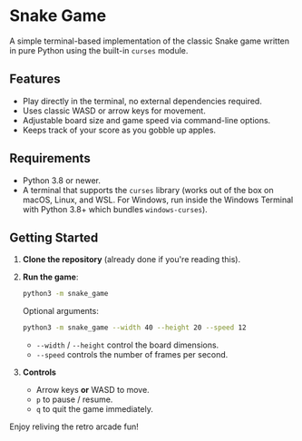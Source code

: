 # Snake Game

A simple terminal-based implementation of the classic Snake game written in pure Python using the built-in `curses` module.

## Features

- Play directly in the terminal, no external dependencies required.
- Uses classic WASD or arrow keys for movement.
- Adjustable board size and game speed via command-line options.
- Keeps track of your score as you gobble up apples.

## Requirements

- Python 3.8 or newer.
- A terminal that supports the `curses` library (works out of the box on macOS, Linux, and WSL. For Windows, run inside the Windows Terminal with Python 3.8+ which bundles `windows-curses`).

## Getting Started

1. **Clone the repository** (already done if you're reading this).
2. **Run the game**:

   ```bash
   python3 -m snake_game
   ```

   Optional arguments:

   ```bash
   python3 -m snake_game --width 40 --height 20 --speed 12
   ```

   - `--width` / `--height` control the board dimensions.
   - `--speed` controls the number of frames per second.

3. **Controls**

   - Arrow keys **or** WASD to move.
   - `p` to pause / resume.
   - `q` to quit the game immediately.

Enjoy reliving the retro arcade fun!
